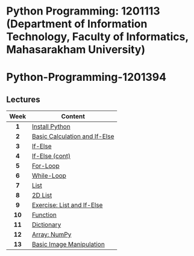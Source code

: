 # Python Programming: 1201113 (Department of Information Technology, Faculty of Informatics, Mahasarakham University)

# Python-Programming-1201394

## Lectures

| Week        | Content           |
| :-------------: |-------------|
| **1**     | [Install Python](https://github.com/mrolarik/python-programming-1201113/blob/main/Week1.ipynb) |
| **2**     | [Basic Calculation and If-Else](https://github.com/mrolarik/python-programming-1201113/blob/main/Week2.ipynb)      |
| **3** | [If-Else](https://github.com/mrolarik/python-programming-1201113/blob/main/Week3.ipynb)      |
| **4**   | [If-Else (cont)](https://github.com/mrolarik/python-programming-1201113/blob/main/Week4.ipynb) |
| **5**   | [For-Loop](https://github.com/mrolarik/python-programming-1201113/blob/main/Week5.ipynb) |
| **6**   | [While-Loop](https://github.com/mrolarik/python-programming-1201113/blob/main/Week6.ipynb) |
| **7**   | [List](https://github.com/mrolarik/python-programming-1201113/blob/main/Week7.ipynb) |
| **8**   | [2D List](https://github.com/mrolarik/python-programming-1201113/blob/main/Week8.ipynb) |
| **9**   | [Exercise: List and If-Else](https://github.com/mrolarik/python-programming-1201113/blob/main/Week9.ipynb) |
| **10**   | [Function](https://github.com/mrolarik/python-programming-1201113/blob/main/Week10.ipynb) |
| **11**   | [Dictionary](https://github.com/mrolarik/python-programming-1201113/blob/main/Week11.ipynb) |
| **12**   | [Array: NumPy](https://github.com/mrolarik/python-programming-1201113/blob/main/Week12.ipynb) |
| **13**   | [Basic Image Manipulation](https://github.com/mrolarik/python-programming-1201113/blob/main/Week13.ipynb) |
